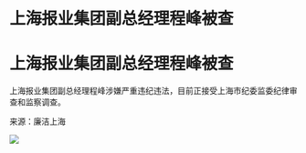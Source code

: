 # 上海报业集团副总经理程峰被查

# 上海报业集团副总经理程峰被查

上海报业集团副总经理程峰涉嫌严重违纪违法，目前正接受上海市纪委监委纪律审查和监察调查。

来源：廉洁上海

![](https://inews.gtimg.com/om_bt/OxyzvhybMjijaZX-s5KWxTtlS4qosvRS3CpEXuu6wRPogAA/1000)

